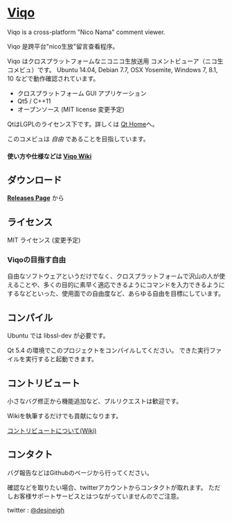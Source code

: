 # [Viqo](https://github.com/diginatu/Viqo/wiki)

Viqo is a cross-platform "Nico Nama" comment viewer.

Viqo 是跨平台"nico生放"留言查看程序。

Viqo はクロスプラットフォームなニコニコ生放送用 コメントビューア（ニコ生 コメビュ）です。
Ubuntu 14.04, Debian 7.7, OSX Yosemite, Windows 7, 8.1, 10 などで動作確認されています。

* クロスプラットフォーム GUI アプリケーション
* Qt5 / C++11
* オープンソース (MIT license 変更予定)

QtはLGPLのライセンス下です。詳しくは [Qt Home](http://www.qt.io/)へ。

このコメビュは *自由* であることを目指しています。

#### 使い方や仕様などは [Viqo Wiki](https://github.com/diginatu/Viqo/wiki)


ダウンロード
------------

[**Releases Page**](https://github.com/diginatu/Viqo/releases) から

ライセンス
----------

MIT ライセンス (変更予定)

### Viqoの目指す自由
 自由なソフトウェアというだけでなく、クロスプラットフォームで沢山の人が使えることや、多くの目的に素早く適応できるようにコマンドを入力できるようにするなどといった、使用面での自由度など、あらゆる自由を目標にしています。


コンパイル
----------

Ubuntu では libssl-dev が必要です。

Qt 5.4 の環境でこのプロジェクトをコンパイルしてください。
できた実行ファイルを実行すると起動できます。

コントリビュート
----------------

小さなバグ修正から機能追加など、プルリクエストは歓迎です。

Wikiを執筆するだけでも貢献になります。

[コントリビュートについて(Wiki)](https://github.com/diginatu/Viqo/wiki/%E3%82%B3%E3%83%B3%E3%83%88%E3%83%AA%E3%83%93%E3%83%A5%E3%83%BC%E3%83%88)

コンタクト
---------

バグ報告などはGithubのページから行ってください。

確認などを取りたい場合、twitterアカウントからコンタクトが取れます。
ただしお客様サポートサービスとはつながっていませんのでご注意。

twitter : [@desineigh](https://twitter.com/desineigh)


